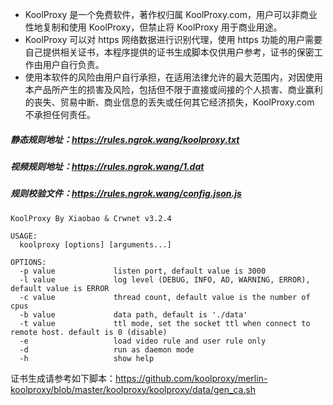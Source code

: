 * KoolProxy 是一个免费软件，著作权归属 KoolProxy.com，用户可以非商业性地复制和使用 KoolProxy，但禁止将 KoolProxy 用于商业用途。
* KoolProxy 可以对 https 网络数据进行识别代理，使用 https 功能的用户需要自己提供相关证书，本程序提供的证书生成脚本仅供用户参考，证书的保密工作由用户自行负责。
* 使用本软件的风险由用户自行承担，在适用法律允许的最大范围内，对因使用本产品所产生的损害及风险，包括但不限于直接或间接的个人损害、商业赢利的丧失、贸易中断、商业信息的丢失或任何其它经济损失，KoolProxy.com 不承担任何责任。

##### 静态规则地址：https://rules.ngrok.wang/koolproxy.txt
##### 视频规则地址：https://rules.ngrok.wang/1.dat
##### 规则校验文件：https://rules.ngrok.wang/config.json.js

```shell
KoolProxy By Xiaobao & Crwnet v3.2.4

USAGE:
  koolproxy [options] [arguments...]

OPTIONS:
  -p value             listen port, default value is 3000
  -l value             log level (DEBUG, INFO, AD, WARNING, ERROR), default value is ERROR
  -c value             thread count, default value is the number of cpus
  -b value             data path, default is './data'
  -t value             ttl mode, set the socket ttl when connect to remote host. default is 0 (disable)
  -e                   load video rule and user rule only
  -d                   run as daemon mode
  -h                   show help
```

证书生成请参考如下脚本：https://github.com/koolproxy/merlin-koolproxy/blob/master/koolproxy/koolproxy/data/gen_ca.sh